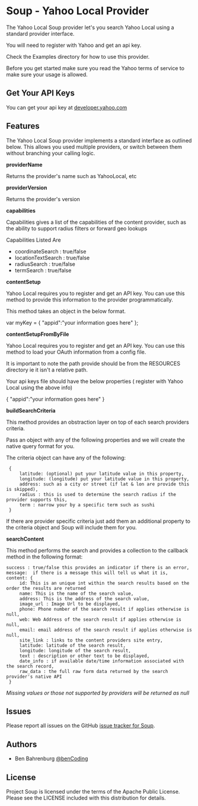 # Soup - Yahoo Local Provider

The Yahoo Local Soup provider let's you search Yahoo Local using a standard provider interface.

You will need to register with Yahoo and get an api key.

Check the Examples directory for how to use this provider.

Before you get started make sure you read the Yahoo terms of service to make sure your usage is allowed.

## Get Your API Keys

You can get your api key at [developer.yahoo.com](http://developer.yahoo.com/search/local/V3/localSearch.html)

## Features

The Yahoo Local Soup provider implements a standard interface as outlined below. This allows you used multiple providers, or switch between them without branching your calling logic.

<b>providerName</b>

Returns the provider's name such as YahooLocal, etc

<b>providerVersion</b>

Returns the provider's version

<b>capabilities</b>

Capabilities gives a list of the capabilities of the content provider, such as the ability	to support radius filters or forward geo lookups

Capabilities Listed Are

* coordinateSearch : true/false
* locationTextSearch : true/false
* radiusSearch : true/false
* termSearch : true/false

<b>contentSetup</b> 

Yahoo Local requires you to register and get an API key.  You can use this method to provide this information to the provider programmatically.

This method takes an object in the below format.

var myKey = {
	"appid":"your information goes here"
};

<b>contentSetupFromByFile</b>

Yahoo Local requires you to register and get an API key. You can use this method to load your OAuth information from a config file.

It is important to note the path provide should be from the RESOURCES directory ie it isn't a relative path.

Your api keys file should have the below properties ( register with Yahoo Local using the above info)

{
	"appid":"your information goes here"
}

<b>buildSearchCriteria</b>

This method provides an obstraction layer on top of each search providers criteria.

Pass an object with any of the following properties and we will create the native query format for you.

The criteria object can have any of the following:

	 {
		 latitude: (optional) put your latitude value in this property,
		 longitude: (longitude) put your latitude value in this property,
		 address: such as a city or street (if lat & lon are provide this is skipped),
		 radius : this is used to determine the search radius if the provider supports this,
		 term : narrow your by a specific term such as sushi
	 }
	 
If there are provider specific criteria just add them an additional property to the criteria object and Soup will include them for you.
	 
<b>searchContent</b>

This method performs the search and provides a collection to the callback method in the following format:

	success : true/false this provides an indicator if there is an error,
	message:  if there is a message this will tell us what it is,
	content: {
		 id: This is an unique int within the search results based on the order the results are returned
		 name: This is the name of the search value,
		 address: This is the address of the search value,
		 image_url : Image Url to be displayed,
		 phone: Phone number of the search result if applies otherwise is null,
		 web: Web Address of the search result if applies otherwise is null,
		 email: email address of the search result if applies otherwise is null,
		 site_link : links to the content providers site entry,
		 latitude: latitude of the search result,
		 longitude: longitude of the search result,
		 text : description or other text to be displayed,
		 date_info : if available date/time information associated with the search record,
		 raw_data : the full raw form data returned by the search provider's native API 
	 }

*Missing values or those not supported by providers will be returned as null*

## Issues

Please report all issues on the GitHub [issue tracker for Soup](https://github.com/benbahrenburg/Soup/issues).

## Authors

  * Ben Bahrenburg [@benCoding](http://twitter.com/benCoding)

## License ##

Project Soup is licensed under the terms of the Apache Public License. Please see the LICENSE included with this distribution for details.